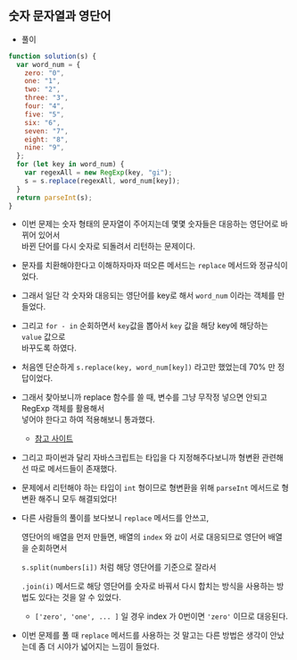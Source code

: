 ## 숫자 문자열과 영단어     
- 풀이    

```javascript   
function solution(s) {
  var word_num = {
    zero: "0",
    one: "1",
    two: "2",
    three: "3",
    four: "4",
    five: "5",
    six: "6",
    seven: "7",
    eight: "8",
    nine: "9",
  };
  for (let key in word_num) {
    var regexAll = new RegExp(key, "gi");
    s = s.replace(regexAll, word_num[key]);
  }
  return parseInt(s);
}
```     
- 이번 문제는 숫자 형태의 문자열이 주어지는데 몇몇 숫자들은 대응하는 영단어로 바뀌어 있어서     
  바뀐 단어를 다시 숫자로 되돌려서 리턴하는 문제이다.    
  
- 문자를 치환해야한다고 이해하자마자 떠오른 메서드는 `replace` 메서드와 정규식이었다.     
- 그래서 일단 각 숫자와 대응되는 영단어를 key로 해서 `word_num` 이라는 객체를 만들었다.    
- 그리고 `for - in` 순회하면서 `key`값을 뽑아서 `key` 값을 해당 key에 해당하는 `value` 값으로    
  바꾸도록 하였다.    
  
- 처음엔 단순하게 `s.replace(key, word_num[key])` 라고만 했었는데 70% 만 정답이었다.     
- 그래서 찾아보니까 replace 함수를 쓸 때, 변수를 그냥 무작정 넣으면 안되고 RegExp 객체를 활용해서      
  넣어야 한다고 하여 적용해보니 통과했다.     
  - [참고 사이트](https://cookinghoil.tistory.com/95)    

- 그리고 파이썬과 달리 자바스크립트는 타입을 다 지정해주다보니까 형변환 관련해선 따로 메서드들이 존재했다.     
- 문제에서 리턴해야 하는 타입이 `int` 형이므로 형변환을 위해 `parseInt` 메서드로 형변환 해주니 모두 해결되었다!     

- 다른 사람들의 풀이를 보다보니 `replace` 메서드를 안쓰고,      

  영단어의 배열을 먼저 만들면, 배열의 `index` 와 `값`이 서로 대응되므로 영단어 배열을 순회하면서       
  
  `s.split(numbers[i])` 처럼 해당 영단어를 기준으로 잘라서     
  
  `.join(i)` 메서드로 해당 영단어를 숫자로 바꿔서 다시 합치는 방식을 사용하는 방법도 있다는 것을 알 수 있었다.     
  
  - `['zero', 'one', ... ]` 일 경우 index 가 0번이면 `'zero'` 이므로 대응된다.       

- 이번 문제를 풀 때 `replace` 메서드를 사용하는 것 말고는 다른 방법은 생각이 안났는데 좀 더 시야가 넓어지는 느낌이 들었다.    

